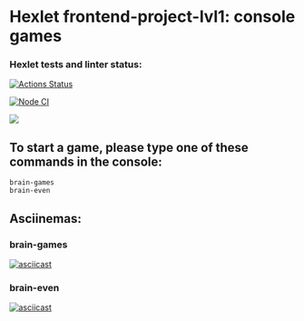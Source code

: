 # Hexlet frontend-project-lvl1: console games

### Hexlet tests and linter status:
[![Actions Status](https://github.com/DenisLoza/frontend-project-lvl1/workflows/hexlet-check/badge.svg)](https://github.com/DenisLoza/frontend-project-lvl1/actions)

[![Node CI](https://github.com/DenisLoza/frontend-project-lvl1/actions/workflows/nodejs.yml/badge.svg)](https://github.com/DenisLoza/frontend-project-lvl1/actions/workflows/nodejs.yml)

<a href="https://codeclimate.com/github/DenisLoza/frontend-project-lvl1/maintainability"><img src="https://api.codeclimate.com/v1/badges/e6d5b3e0bbef59c42119/maintainability" /></a>

## To start a game, please type one of these commands in the console:    
```brain-games```  
```brain-even```

## Asciinemas:   
### brain-games
[![asciicast](https://asciinema.org/a/oE6vA6nskhAioVGebRAZZoPBt.svg)](https://asciinema.org/a/oE6vA6nskhAioVGebRAZZoPBt) 

### brain-even
[![asciicast](https://asciinema.org/a/0yRHQHRpWtvg0MRX7VTAXYuiU.svg)](https://asciinema.org/a/0yRHQHRpWtvg0MRX7VTAXYuiU) 